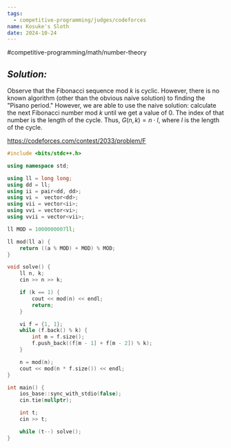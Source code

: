 ```yaml
---
tags:
  - competitive-programming/judges/codeforces
name: Kosuke's Sloth
date: 2024-10-24
---
```

#competitive-programming/math/number-theory 
## _Solution:_
Observe that the Fibonacci sequence mod $k$ is cyclic. However, there is no known algorithm (other than the obvious naive solution) to finding the "Pisano period." However, we are able to use the naive solution: calculate the next Fibonacci number mod $k$ until we get a value of $0$. The index of that number is the length of the cycle. Thus, $G(n,k)=n\cdot l$, where $l$ is the length of the cycle.

https://codeforces.com/contest/2033/problem/F
```cpp
#include <bits/stdc++.h>

using namespace std;

using ll = long long;
using dd = ll;
using ii = pair<dd, dd>;
using vi =  vector<dd>;
using vii = vector<ii>;
using vvi = vector<vi>;
using vvii = vector<vii>;

ll MOD = 1000000007ll;

ll mod(ll a) {
    return ((a % MOD) + MOD) % MOD;
}

void solve() {
    ll n, k;
    cin >> n >> k;

    if (k == 1) {
        cout << mod(n) << endl;
        return;
    }

    vi f = {1, 1};
    while (f.back() % k) {
        int m = f.size();
        f.push_back((f[m - 1] + f[m - 2]) % k);
    }

    n = mod(n);
    cout << mod(n * f.size()) << endl;
}

int main() {
    ios_base::sync_with_stdio(false);
    cin.tie(nullptr);

    int t;
    cin >> t;

    while (t--) solve();
}
```